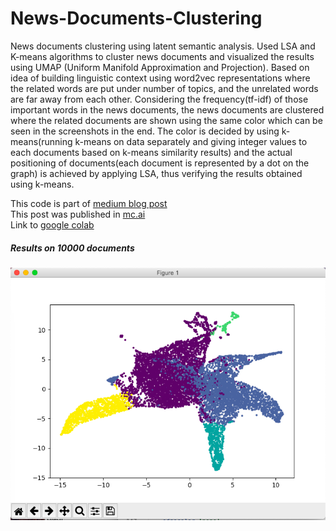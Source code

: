 # News-Documents-Clustering
News documents clustering using latent semantic analysis. Used LSA and K-means algorithms to cluster news documents and visualized the results using UMAP (Uniform Manifold Approximation and Projection). Based on idea of building linguistic context using word2vec representations where the related words are put under number of topics, and the unrelated words are far away from each other.
Considering the frequency(tf-idf) of those important words in the news documents, the news documents are clustered where the related documents are shown using the same color which can be seen in the screenshots in the end. The color is decided by using k-means(running k-means on data separately and giving integer values to each documents based on k-means similarity results) and the actual positioning of documents(each document is represented by a dot on the graph) is achieved by applying LSA, thus verifying the results obtained using k-means.


This code is part of [medium blog post](https://medium.com/@abhijeet40308/news-documents-clustering-using-python-latent-semantic-analysis-b95c7b68861c)  
This post was published in [mc.ai](https://mc.ai/news-documents-clustering-using-python-latent-semantic-analysis/)  
Link to [google colab](https://colab.research.google.com/drive/1tfIWJ-hKIvXr6vagIkaNN1DhLYmE8NUy)

##### Results on 10000 documents
![result](/results/sample_runs/sample4plot.png)
